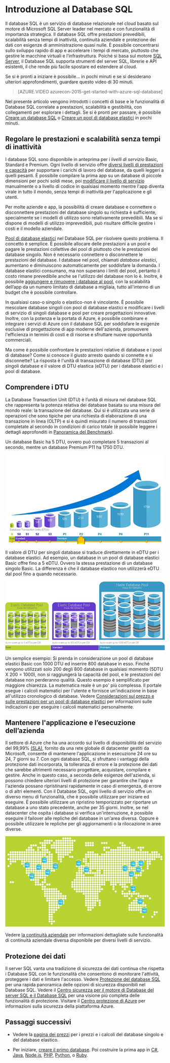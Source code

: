 <properties
   pageTitle="Che cos'è il Database SQL | Microsoft Azure"
   description="Informazioni sui dettagli tecnici e sulle funzionalità del database SQL di Azure, sul sistema di gestione di database relazionali (RDBMS) di Microsoft e sulla soluzione PaaS nel cloud."
   services="sql-database"
   documentationCenter=""
   authors="shontnew"
   manager="jeffreyg"
   editor="monicar"/>

<tags
   ms.service="sql-database"
   ms.devlang="na"
   ms.topic="article"
   ms.tgt_pltfrm="na"
   ms.workload="data-management"
   ms.date="09/30/2015"
   ms.author="shkurhek"/>

# Introduzione al Database SQL

Il database SQL è un servizio di database relazionale nel cloud basato sul motore di Microsoft SQL Server leader nel mercato e con funzionalità di importanza strategica. Il database SQL offre prestazioni prevedibili, scalabilità senza tempi di inattività, continuità aziendale e protezione dei dati con esigenze di amministrazione quasi nulle. È possibile concentrarsi sullo sviluppo rapido di app e accelerare i tempi di mercato, piuttosto che gestire le macchine virtuali e l’infrastruttura. Poiché si basa sul motore [SQL Server](https://msdn.microsoft.com/library/bb545450.aspx), il Database SQL supporta strumenti del server SQL, librerie e API esistenti, il che rende più facile spostare ed estendere al cloud.


Se si è pronti a iniziare è possibile... in pochi minuti e se si desiderano ulteriori approfondimenti, guardare questo video di 30 minuti.


> [AZURE.VIDEO azurecon-2015-get-started-with-azure-sql-database]


Nel presente articolo vengono introdotti i concetti di base e le funzionalità di Database SQL correlate a prestazioni, scalabilità e gestibilità, con collegamenti per esplorare i dettagli. Se si è pronti per passare, è possibile [Creare un database SQL](sql-database-get-started.md) o [Creare un pool di database elastici](sql-database-elastic-pool-portal.md) in pochi minuti.

## Regolare le prestazioni e scalabilità senza tempi di inattività
I database SQL sono disponibile in anteprima per i *livelli di servizio* Basic, Standard e Premium. Ogni livello di servizio offre [diversi livelli di prestazioni e capacità](sql-database-service-tiers.md) per supportare i carichi di lavoro del database, da quelli leggeri a quelli pesanti. È possibile compilare la prima app su un database di piccole dimensioni per pochi soldi mese, poi [modificare il livello di servizio](sql-database-scale-up.md) manualmente o a livello di codice in qualsiasi momento mentre l'app diventa virale in tutto il mondo, senza tempi di inattività per l'applicazione e gli utenti.

Per molte aziende e app, la possibilità di creare database e connettere o disconnettere prestazioni del database singolo su richiesta è sufficiente, specialmente se i modelli di utilizzo sono relativamente prevedibili. Ma se si dispone di modelli di utilizzo imprevedibili, può risultare difficile gestire i costi e il modello aziendale.

[Pool di database elastici](sql-database-elastic-pool.md) nel Database SQL per risolvere questo problema. Il concetto è semplice. È possibile allocare delle prestazioni a un pool e pagare le prestazioni collettive dei pool di piuttosto che le prestazioni del database singolo. Non è necessario connettere o disconnettere le prestazioni del database. I database nel pool, chiamati *database elastici*, aumentano e diminuiscono automaticamente per soddisfare la domanda. I database elastici consumano, ma non superano i limiti del pool, pertanto il costo rimane prevedibile anche se l'utilizzo del database non lo è. Inoltre, è possibile [aggiungere e rimuovere i database al pool](sql-database-elastic-pool-portal.md), con la scalabilità dell’app da un numero limitato di database a migliaia, tutto all'interno di un budget che è possibile controllare.

In qualsiasi caso-o singolo o elastico-non è vincolante. È possibile mescolare database singoli con pool di database elastici e modificare i livelli di servizio di singoli database e pool per creare progettazioni innovative. Inoltre, con la potenza e la portata di Azure, è possibile combinare e integrare i servizi di Azure con il database SQL per soddisfare le esigenze esclusive di progettazione di app moderne dell'azienda, promuovere l'efficienza in termini di costi e di risorse e sfruttare nuove opportunità commerciali.

Ma come è possibile confrontare le prestazioni relative di database e i pool di database? Come si conosce il giusto arresto quando si connette e si disconnette? La risposta è l'unità di transazione di database (DTU) per singoli database e il valore di DTU elastica (eDTU) per i database elastici e i pool di database.

## Comprendere i DTU

La Database Transaction Unit (DTU) è l’unità di misura nel database SQL che rappresenta la potenza relativa dei database basata su una misura del mondo reale: la transazione del database. Qui si è utilizzata una serie di operazioni che sono tipiche per una richiesta di elaborazione di una transazione in linea (OLTP) e si è quindi misurato il numero di transazioni completate al secondo in condizioni di carico totale (è possibile leggere i dettagli approfonditi in [Panoramica del Benchmark](https://msdn.microsoft.com/library/azure/dn741327.aspx)).

Un database Basic ha 5 DTU, ovvero può completare 5 transazioni al secondo, mentre un database Premium P11 ha 1750 DTU.

![Singolo database DTU](./media/sql-database-technical-overview/single_db_dtus.png)

Il valore di DTU per singoli database si traduce direttamente in eDTU per i database elastici. Ad esempio, un database in un pool di database elastici Basic offre fino a 5 eDTU. Ovvero la stessa prestazione di un database singolo Basic. La differenza è che il database elastico non utilizzerà eDTU dal pool fino a quando necessario.

![Pool elastici ed eDTU](./media/sql-database-technical-overview/sqldb_elastic_pools.png)

Un semplice esempio: Si prenda in considerazione un pool di database elastici Basic con 1000 DTU ed inserire 800 database in esso. Finché vengono utilizzati solo 200 degli 800 database in qualsiasi momento (5DTU X 200 = 1000), non si raggiungerà la capacità del pool, e le prestazioni del database non perderanno qualità. Questo esempio è semplificato per maggiore chiarezza. La matematica reale è un po' più complessa. Il portale esegue i calcoli matematici per l'utente e fornisce un'indicazione in base all'utilizzo cronologico di database. Vedere [Considerazioni sul prezzo e sulle prestazioni per un pool di database elastici](sql-database-elastic-pool-guidance.md) per informazioni sulle indicazioni o per eseguire i calcoli matematici personalmente.

## Mantenere l'applicazione e l’esecuzione dell’azienda

Il settore di Azure che ha una accordo sul livello di disponibilità del servizio del 99,99% [(SLA)](http://azure.microsoft.com/support/legal/sla/), fornito da una rete globale di datacenter gestiti da Microsoft, consente di mantenere l'applicazione in esecuzione 24 ore su 24, 7 giorni su 7. Con ogni database SQL, si sfruttano i vantaggi della protezione dati incorporata, la tolleranza di errore e la protezione dei dati che sarebbe altrimenti necessario progettare, acquistare, compilare e gestire. Anche in questo caso, a seconda delle esigenze dell'azienda, si possono chiedere ulteriori livelli di protezione per garantire che l'app e l'azienda possano ripristinarsi rapidamente in caso di emergenza, di errore o di altri elementi. Con il Database SQL, ogni livello di servizio offre un diverso menu di funzionalità, che è possibile utilizzare per iniziare ed eseguire. È possibile utilizzare un ripristino temporizzato per riportare un database a uno stato precedente, anche per 35 giorni. Inoltre, se nel datacenter che ospita i database si verifica un'interruzione, è possibile eseguire il failover alle repliche del database in un'area diversa. Oppure è possibile utilizzare le repliche per gli aggiornamenti o la rilocazione in aree diverse.

![Replica geografica del Database SQL](./media/sql-database-technical-overview/azure_sqldb_map.png)


Vedere [la continuità aziendale](sql-database-business-continuity.md) per informazioni dettagliate sulle funzionalità di continuità aziendale diversa disponibile per diversi livelli di servizio.

## Protezione dei dati
Il server SQL vanta una tradizione di sicurezza dei dati continua che rispetta i Database SQL con le funzionalità che consentono di monitorare l'attività, proteggere i dati e limitare l'accesso. Vedere [Protezione del database SQL](sql-database-security.md) per una rapida panoramica delle opzioni di sicurezza disponibili nel Database SQL. Vedere il [Centro sicurezza per il motore di Database del server SQL e il Database SQL](https://msdn.microsoft.com/library/bb510589) per una visione più completa delle funzionalità di protezione. Visitare il [Centro protezione di Azure](http://azure.microsoft.com/support/trust-center/security/) per informazioni sulla sicurezza della piattaforma Azure.

## Passaggi successivi

- Vedere la [pagina dei prezzi](http://azure.microsoft.com/pricing/details/sql-database/) per i prezzi e i calcoli del database singolo e del database elastico.

- Per iniziare, [creare il primo database](sql-database-get-started.md). Poi costruire la prima app in [C#](sql-database-connect-query.md), [Java](sql-database-develop-java-simple-windows.md), [Node.js](sql-database-develop-nodejs-simple-windows.md), [PHP](sql-database-develop-php-retry-windows.md), [Python](sql-database-develop-python-simple-windows.md), o [Ruby](sql-database-develop-ruby-simple-linux).

<!---HONumber=Oct15_HO1-->